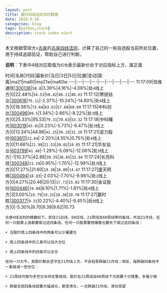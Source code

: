 ```yaml
---
layout: post
title: 股价四线法则实时数据
date: 2020-5-10
categories: blog
tags: [python,stock]
description: stock index alert
---
```



本文根据雪球大v[古泉](https://xueqiu.com/u/7148646888)的[古泉四线法则](https://xueqiu.com/7148646888/130498192)，计算了自己的一些自选股当前所处位置，用于持续追踪验证，帮助自己进行判断。

**说明**：下表中4线对应取值为`红色`表示最新价处于对应指标上方，属正面

时间|名称|代码|最新价|当日|3日|5日|位置|变动|距离|ma21|ma60|ma21w|ma60w
---|---|---|---|---|---|---|---|---
11:17:09|信维通信|[300136](https://xueqiu.com/S/SZ300136)|`58.0`|3.39%|4.16%|-4.09%|处`4`线上方|0|22.48%|`54.53`|`50.42`|`46.11`|`40.63`
11:17:12|寒锐钴业|[300618](https://xueqiu.com/S/SZ300618)|`75.11`|-2.37%|-10.24%|-14.80%|处`4`线上方|0|18.56%|`73.64`|`63.62`|`57.68`|`60.60`
11:17:15|中科创达|[300496](https://xueqiu.com/S/SZ300496)|`89.5`|1.34%|-2.66%|-8.22%|处`3`线上方|0|25.33%|95.53|`79.31`|`70.63`|`53.32`
11:17:18|中科曙光|[603019](https://xueqiu.com/S/SH603019)|`43.81`|0.23%|-5.73%|-9.47%|处`3`线上方|0|13.34%|44.96|`42.25`|`39.19`|`31.19`
11:17:21|诺力股份|[603611](https://xueqiu.com/S/SH603611)|`22.64`|-2.20%|4.55%|0.75%|处`4`线上方|0|11.66%|`21.99`|`21.53`|`20.02`|`18.05`
11:17:21|华友钴业|[603799](https://xueqiu.com/S/SH603799)|`41.46`|-1.29%|-5.09%|-12.06%|处`3`线上方|-1|10.37%|42.86|`39.35`|`36.65`|`32.84`
11:17:24|长亮科技|[300348](https://xueqiu.com/S/SZ300348)|`21.19`|0.95%|-1.70%|-12.98%|处`3`线上方|0|17.27%|21.60|`19.38`|`18.09`|`14.67`
11:17:27|盛天网络|[300494](https://xueqiu.com/S/SZ300494)|`18.83`|-2.03%|-7.70%|-9.98%|处`2`线上方|0|4.27%|20.46|20.13|`17.73`|`15.02`
11:17:30|金证股份|[600446](https://xueqiu.com/S/SH600446)|`19.84`|6.10%|1.71%|-1.81%|处`4`线上方|3|3.00%|`19.79`|`19.25`|`18.38`|`19.70`
11:17:27|赢时胜|[300377](https://xueqiu.com/S/SZ300377)|`9.31`|0.22%|-4.40%|-9.45%|处`0`线上方|0|-5.30%|9.70|9.39|9.62|10.73

```
古泉4线法则的精髓如下。抓住21日线、60日线、21周线及60周线等四条线，外加21月线，任何一只股票上涨都要穿过这四条线，任何一只股票要想爆雷也要先下穿过这四条线：

+ 当股价爬上四条线中的两条可以少量建仓

+ 爬上四条线中的三条可以加大仓位

+ 爬上四条线中的四条可以全仓

任何一只大牛，其股价都会坚守在21月线上方，不会轻易跌破21月线；相反，每跌破四条线中一条就减一些仓位：

+ 21周线可做为多空分水岭及警戒线，股价在21周线及60周线下方就要十分慎重，多看少做

+ 跌破全部四条线就要大幅减仓，甚至清仓，一旦跌破21月线，清仓观望
```